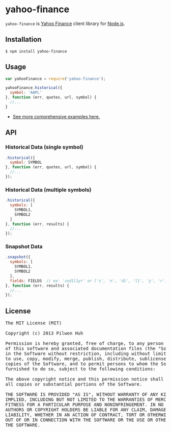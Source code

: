# yahoo-finance

`yahoo-finance` is [Yahoo Finance](http://finance.yahoo.com/) client library for [Node.js](http://nodejs.org/).


## Installation

    $ npm install yahoo-finance


## Usage

```js
var yahooFinance = require('yahoo-finance');

yahooFinance.historical({
  symbol: 'AAPL'
}, function (err, quotes, url, symbol) {
  //...
}
```

* [See more comprehensive examples here.](https://github.com/pilwon/node-yahoo-finance/tree/master/examples)


## API

### Historical Data (single symbol)

```js
.historical({
  symbol: SYMBOL
}, function (err, quotes, url, symbol) {
  //...
});
```

### Historical Data (multiple symbols)

```js
.historical({
  symbols: [
    SYMBOL1,
    SYMBOL2
  ]
}, function (err, results) {
  //...
});
```

### Snapshot Data

```js
.snapshot({
  symbols: [
    SYMBOL1,
    SYMBOL2
  ],
  fields: FIELDS  // ex: 'snd1l1yr' or ['s', 'n', 'd1', 'l1', 'y', 'r']
}, function (err, results) {
  //...
});
```


## License

<pre>
The MIT License (MIT)

Copyright (c) 2013 Pilwon Huh

Permission is hereby granted, free of charge, to any person obtaining a copy
of this software and associated documentation files (the "Software"), to deal
in the Software without restriction, including without limitation the rights
to use, copy, modify, merge, publish, distribute, sublicense, and/or sell
copies of the Software, and to permit persons to whom the Software is
furnished to do so, subject to the following conditions:

The above copyright notice and this permission notice shall be included in
all copies or substantial portions of the Software.

THE SOFTWARE IS PROVIDED "AS IS", WITHOUT WARRANTY OF ANY KIND, EXPRESS OR
IMPLIED, INCLUDING BUT NOT LIMITED TO THE WARRANTIES OF MERCHANTABILITY,
FITNESS FOR A PARTICULAR PURPOSE AND NONINFRINGEMENT. IN NO EVENT SHALL THE
AUTHORS OR COPYRIGHT HOLDERS BE LIABLE FOR ANY CLAIM, DAMAGES OR OTHER
LIABILITY, WHETHER IN AN ACTION OF CONTRACT, TORT OR OTHERWISE, ARISING FROM,
OUT OF OR IN CONNECTION WITH THE SOFTWARE OR THE USE OR OTHER DEALINGS IN
THE SOFTWARE.
</pre>
